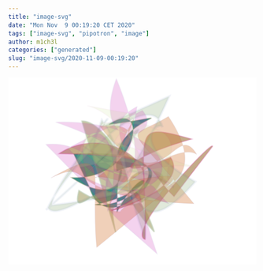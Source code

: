 ```yaml
---
title: "image-svg"
date: "Mon Nov  9 00:19:20 CET 2020"
tags: ["image-svg", "pipotron", "image"]
author: m1ch3l
categories: ["generated"]
slug: "image-svg/2020-11-09-00:19:20"
---
```


![](image.svg)
